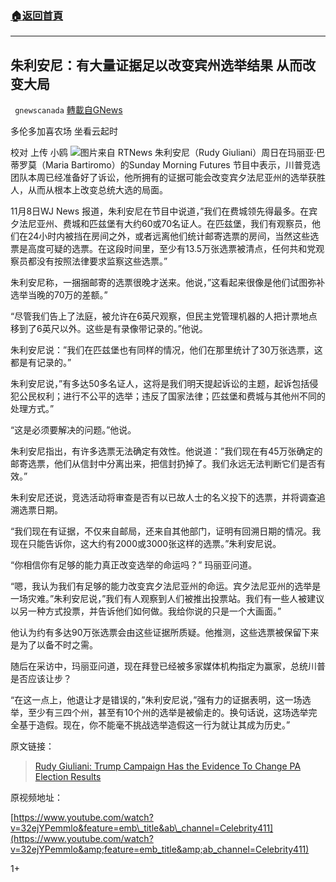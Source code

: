 ###  [:house:返回首頁](https://github.com/ourhimalayas/txt)
---

## 朱利安尼：有大量证据足以改变宾州选举结果 从而改变大局
` gnewscanada` [轉載自GNews](https://gnews.org/zh-hans/539732/)

多伦多加喜农场 坐看云起时

校对 上传 小鸥
![]()![](https://gnews-media-offload.s3.amazonaws.com/wp-content/uploads/2020/11/09004108/%E6%9C%B1.jpg)图片来自 RTNews
朱利安尼（Rudy Giuliani）周日在玛丽亚·巴蒂罗莫（Maria Bartiromo）的Sunday Morning Futures 节目中表示，川普竞选团队本周已经准备好了诉讼，他所拥有的证据可能会改变宾夕法尼亚州的选举获胜人，从而从根本上改变总统大选的局面。

11月8日WJ News 报道，朱利安尼在节目中说道，”我们在费城领先得最多。在宾夕法尼亚州、费城和匹兹堡有大约60或70名证人。在匹兹堡，我们有观察员，他们在24小时内被挡在房间之外，或者远离他们统计邮寄选票的房间，当然这些选票是高度可疑的选票。在这段时间里，至少有13.5万张选票被清点，任何共和党观察员都没有按照法律要求监察这些选票。”

朱利安尼称，一捆捆邮寄的选票很晚才送来。他说，”这看起来很像是他们试图弥补选举当晚的70万的差额。”

“尽管我们告上了法庭，被允许在6英尺观察，但民主党管理机器的人把计票地点移到了6英尺以外。这些是有录像带记录的。”他说。

朱利安尼说：”我们在匹兹堡也有同样的情况，他们在那里统计了30万张选票，这都是有记录的。”

朱利安尼说，”有多达50多名证人，这将是我们明天提起诉讼的主题，起诉包括侵犯公民权利；进行不公平的选举；违反了国家法律；匹兹堡和费城与其他州不同的处理方式。”

“这是必须要解决的问题。”他说。

朱利安尼指出，有许多选票无法确定有效性。他说道：”我们现在有45万张确定的邮寄选票，他们从信封中分离出来，把信封扔掉了。我们永远无法判断它们是否有效。”

朱利安尼还说，竞选活动将审查是否有以已故人士的名义投下的选票，并将调查追溯选票日期。

“我们现在有证据，不仅来自邮局，还来自其他部门，证明有回溯日期的情况。我现在只能告诉你，这大约有2000或3000张这样的选票。”朱利安尼说。

“你相信你有足够的能力真正改变选举的命运吗？” 玛丽亚问道。

“嗯，我认为我们有足够的能力改变宾夕法尼亚州的命运。宾夕法尼亚州的选举是一场灾难。”朱利安尼说，”我们有人观察到人们被推出投票站。我们有一些人被建议以另一种方式投票，并告诉他们如何做。我给你说的只是一个大画面。”

他认为约有多达90万张选票会由这些证据所质疑。他推测，这些选票被保留下来是为了以备不时之需。

随后在采访中，玛丽亚问道，现在拜登已经被多家媒体机构指定为赢家，总统川普是否应该让步？

“在这一点上，他退让才是错误的，”朱利安尼说，”强有力的证据表明，这一场选举，至少有三四个州，甚至有10个州的选举是被偷走的。换句话说，这场选举完全基于造假。现在，你不能毫不挑战选举造假这一行为就让其成为历史。”

原文链接：



> [Rudy Giuliani: Trump Campaign Has the Evidence To Change PA Election Results](https://www.westernjournal.com/rudy-giuliani-trump-campaign-evidence-change-pa-election-results/)



原视频地址：

[https://www.youtube.com/watch?v=32ejYPemmlo&feature=emb\_title&ab\_channel=Celebrity411](https://www.youtube.com/watch?v=32ejYPemmlo&amp;feature=emb_title&amp;ab_channel=Celebrity411)

1+
